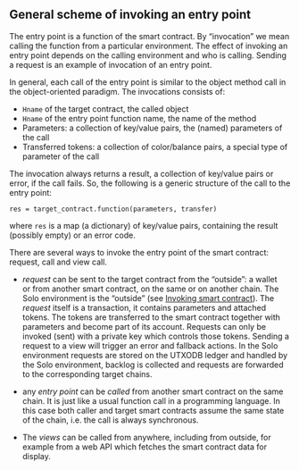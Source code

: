 
## General scheme of invoking an entry point
The entry point is a function of the smart contract. 
By “invocation” we mean calling the function from a particular environment. 
The effect of invoking an entry point depends on the calling environment and who is calling. 
Sending a request is an example of invocation of an entry point.

In general, each call of the entry point is similar to the object method call in 
the object-oriented paradigm. The invocations consists of:

* `Hname` of the target contract, the called object 
* `Hname` of the entry point function name, the name of the method
* Parameters: a collection of key/value pairs, the (named) parameters of the call
* Transferred tokens: a collection of color/balance pairs, a special type of parameter of the call

The invocation always returns a result, a collection of key/value pairs or error, if the call fails.
So, the following is a generic structure of the call to the entry point:
```
res = target_contract.function(parameters, transfer)
```
where `res` is a map (a dictionary) of key/value pairs, containing the result (possibly empty) or an error code.

There are several ways to invoke the entry point of the smart contract: request, call and view call.

* _request_ can be sent to the target contract from the “outside”: a wallet  
or from another smart contract, on the same or on another chain. 
The Solo environment is the “outside” (see [Invoking smart contract](06.md)). 
The _request_ itself is a transaction, it contains parameters and attached tokens. 
The tokens are transferred to the smart contract together with parameters and become part of its account. 
Requests can only be invoked (sent) with a private key which controls those tokens. 
Sending a request to a view will trigger an error and fallback actions.
In the Solo environment requests are stored on the UTXODB ledger and handled by the Solo environment, 
backlog is collected and requests are forwarded to the corresponding target chains.

* any _entry point_ can be _called_ from another smart contract on the same chain. 
It is just like a usual function call in a programming language. 
In this case both caller and target smart contracts assume the same state of the chain, 
i.e. the call is always synchronous.  

* The _views_ can be called from anywhere, including from outside, 
for example from a web API which fetches the smart contract data for display.